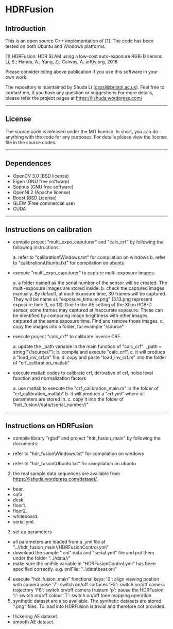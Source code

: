 # HDRFusion

## Introduction

This is an open source C++ implementation of [1]. The 
code has been tested on both Ubuntu and Windows platforms.

[1] HDRFusion: HDR SLAM using a low-cost auto-exposure RGB-D sensor. 
Li, S.; Handa, A.; Yang, Z.; Calway, A. arKiv.org, 2016. 

Please consider citing above publication if you use this software in your own 
work.

The repository is maintained by Shuda Li (csxsl@bristol.ac.uk). Feel free to contact
me, if you have any question or suggestions.For more details, please refer the 
project pages at https://lishuda.wordpress.com/

-------------------------------------------------------------------------------

## License

The source code is released under the MIT license. In short, you can do 
anything with the code for any purposes. For details please view the license file 
in the source codes.

-------------------------------------------------------------------------------

## Dependences

- OpenCV 3.0 (BSD license)
- Eigen (GNU free software)
- Sophus (GNU free software) 
- OpenNI 2 (Apache license)
- Boost (BSD License)
- GLEW (Free commercial use)
- CUDA

-------------------------------------------------------------------------------

## Instructions on calibration

- compile project "multi_expo_caputurer" and "calc_crf" by following the following instructions.

	a. refer to "calibration\Windows.txt" for compilation on windows
	b. refer to "calibration\Ubuntu.txt" for compilation on ubuntu
- execute "multi_expo_caputurer" to capture multi-exposure images: 

	a. a folder named as the serial number of the sensor will be created. The multi-exposure images are stored inside. 
	b. check the captured images manually. By default, at each exposure time, 30 frames will be captured. They will be name as "exposure_time.no.png" (3.13.png represent exposure time 3, no 13). Due to the AE setting of the Xtion RGB-D sensor, some frames may captured at inaccurate exposure. These can be identified by comparing image brightness with other images catpured at the same exposure time. Find and remove those images.
	c. copy the images into a folder, for example "/source"
- execute project "calc_crf" to calibrate inverse CRF.

	a. update the _path variable in the main function of "calc_crf":
		_path = string("//source//");
	b. compile and execute "calc_crf".
	c. it will produce a "load_inv_crf.m" file. 
	d. copy and paste "load_inv_crf.m" into the folder of "crf_calibration_matlab"
- execute matlab codes to calibrate crf, derivative of crf, noise level function and normalization factors

	a. use matlab to execute the "crf_calibration_main.m" in the folder of "crf_calibration_matlab"
	b. it will produce a "crf.yml" where all parameters are stored in. 
	c. copy it into the folder of "hdr_fusion//data//serial_number//"
	
-------------------------------------------------------------------------------
	
## Instructions on HDRFusion

- compile library "rgbd" and project "hdr_fusion_main" by following the documents:

- refer to "hdr_fusion\Windows.txt" for compilation on windows
- refer to "hdr_fusion\Ubuntu.txt" for compilation on ubuntu

2. the real sample data sequences are available from https://lishuda.wordpress.com/dataset/.

- bear.
- sofa.
- desk.
- floor1.
- floor2.
- whiteboard.
- serial.yml.

3. set up parameters 

- all parameters are loaded from a .yml file at "..//hdr_fusion_main//HDRFusionControl.yml"
- download the sample ".oni" data and "serial.yml" file and put them under the folder "..//data//"
- make sure the oniFile variable in "HDRFusionControl.yml" has been specified correctly.
  e.g. oniFile:  "..\\data\\bear.oni" 
  
4. execute "hdr_fusion_main"
	functional keys: 
	'0': align viewing postion with camera pose 
	'7': switch on/off surfaces
	'F5': switch on/off camera trajectory
	'F6': switch on/off camera frustum
	'p': pause the HDRFusion
	'l': switch on/off colour
	'T': switch on/off tone mapping operation
5. synthetic dataset are also available. The synthetic datasets are stored ".png" files. To load into HDRFusion is trivial and therefore not provided.

- flickering AE dataset.
- smooth AE dataset.